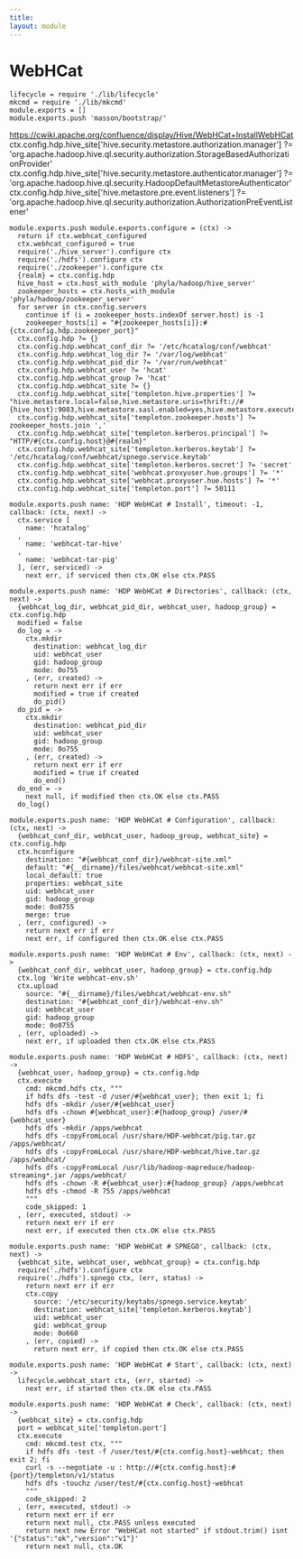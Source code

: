 ```yaml
---
title: 
layout: module
---
```


# WebHCat

    lifecycle = require './lib/lifecycle'
    mkcmd = require './lib/mkcmd'
    module.exports = []
    module.exports.push 'masson/bootstrap/'

https://cwiki.apache.org/confluence/display/Hive/WebHCat+InstallWebHCat
ctx.config.hdp.hive_site['hive.security.metastore.authorization.manager'] ?= 'org.apache.hadoop.hive.ql.security.authorization.StorageBasedAuthorizationProvider'
ctx.config.hdp.hive_site['hive.security.metastore.authenticator.manager'] ?= 'org.apache.hadoop.hive.ql.security.HadoopDefaultMetastoreAuthenticator'
ctx.config.hdp.hive_site['hive.metastore.pre.event.listeners'] ?= 'org.apache.hadoop.hive.ql.security.authorization.AuthorizationPreEventListener'

    module.exports.push module.exports.configure = (ctx) ->
      return if ctx.webhcat_configured
      ctx.webhcat_configured = true
      require('./hive_server').configure ctx
      require('./hdfs').configure ctx
      require('./zookeeper').configure ctx
      {realm} = ctx.config.hdp
      hive_host = ctx.host_with_module 'phyla/hadoop/hive_server'
      zookeeper_hosts = ctx.hosts_with_module 'phyla/hadoop/zookeeper_server'
      for server in ctx.config.servers
        continue if (i = zookeeper_hosts.indexOf server.host) is -1
        zookeeper_hosts[i] = "#{zookeeper_hosts[i]}:#{ctx.config.hdp.zookeeper_port}"
      ctx.config.hdp ?= {}
      ctx.config.hdp.webhcat_conf_dir ?= '/etc/hcatalog/conf/webhcat'
      ctx.config.hdp.webhcat_log_dir ?= '/var/log/webhcat'
      ctx.config.hdp.webhcat_pid_dir ?= '/var/run/webhcat'
      ctx.config.hdp.webhcat_user ?= 'hcat'
      ctx.config.hdp.webhcat_group ?= 'hcat'
      ctx.config.hdp.webhcat_site ?= {}
      ctx.config.hdp.webhcat_site['templeton.hive.properties'] ?= "hive.metastore.local=false,hive.metastore.uris=thrift://#{hive_host}:9083,hive.metastore.sasl.enabled=yes,hive.metastore.execute.setugi=true,hive.metastore.warehouse.dir=/apps/hive/warehouse"
      ctx.config.hdp.webhcat_site['templeton.zookeeper.hosts'] ?= zookeeper_hosts.join ','
      ctx.config.hdp.webhcat_site['templeton.kerberos.principal'] ?= "HTTP/#{ctx.config.host}@#{realm}"
      ctx.config.hdp.webhcat_site['templeton.kerberos.keytab'] ?= '/etc/hcatalog/conf/webhcat/spnego.service.keytab'
      ctx.config.hdp.webhcat_site['templeton.kerberos.secret'] ?= 'secret'
      ctx.config.hdp.webhcat_site['webhcat.proxyuser.hue.groups'] ?= '*'
      ctx.config.hdp.webhcat_site['webhcat.proxyuser.hue.hosts'] ?= '*'
      ctx.config.hdp.webhcat_site['templeton.port'] ?= 50111

    module.exports.push name: 'HDP WebHCat # Install', timeout: -1, callback: (ctx, next) ->
      ctx.service [
        name: 'hcatalog'
      ,
        name: 'webhcat-tar-hive'
      ,
        name: 'webhcat-tar-pig'
      ], (err, serviced) ->
        next err, if serviced then ctx.OK else ctx.PASS

    module.exports.push name: 'HDP WebHCat # Directories', callback: (ctx, next) ->
      {webhcat_log_dir, webhcat_pid_dir, webhcat_user, hadoop_group} = ctx.config.hdp
      modified = false
      do_log = ->
        ctx.mkdir
          destination: webhcat_log_dir
          uid: webhcat_user
          gid: hadoop_group
          mode: 0o755
        , (err, created) ->
          return next err if err
          modified = true if created
          do_pid()
      do_pid = ->
        ctx.mkdir
          destination: webhcat_pid_dir
          uid: webhcat_user
          gid: hadoop_group
          mode: 0o755
        , (err, created) ->
          return next err if err
          modified = true if created
          do_end()
      do_end = ->
        next null, if modified then ctx.OK else ctx.PASS
      do_log()

    module.exports.push name: 'HDP WebHCat # Configuration', callback: (ctx, next) ->
      {webhcat_conf_dir, webhcat_user, hadoop_group, webhcat_site} = ctx.config.hdp
      ctx.hconfigure
        destination: "#{webhcat_conf_dir}/webhcat-site.xml"
        default: "#{__dirname}/files/webhcat/webhcat-site.xml"
        local_default: true
        properties: webhcat_site
        uid: webhcat_user
        gid: hadoop_group
        mode: 0o0755
        merge: true
      , (err, configured) ->
        return next err if err
        next err, if configured then ctx.OK else ctx.PASS

    module.exports.push name: 'HDP WebHCat # Env', callback: (ctx, next) ->
      {webhcat_conf_dir, webhcat_user, hadoop_group} = ctx.config.hdp
      ctx.log 'Write webhcat-env.sh'
      ctx.upload
        source: "#{__dirname}/files/webhcat/webhcat-env.sh"
        destination: "#{webhcat_conf_dir}/webhcat-env.sh"
        uid: webhcat_user
        gid: hadoop_group
        mode: 0o0755
      , (err, uploaded) ->
        next err, if uploaded then ctx.OK else ctx.PASS

    module.exports.push name: 'HDP WebHCat # HDFS', callback: (ctx, next) ->
      {webhcat_user, hadoop_group} = ctx.config.hdp
      ctx.execute
        cmd: mkcmd.hdfs ctx, """
        if hdfs dfs -test -d /user/#{webhcat_user}; then exit 1; fi
        hdfs dfs -mkdir /user/#{webhcat_user}
        hdfs dfs -chown #{webhcat_user}:#{hadoop_group} /user/#{webhcat_user}
        hdfs dfs -mkdir /apps/webhcat
        hdfs dfs -copyFromLocal /usr/share/HDP-webhcat/pig.tar.gz /apps/webhcat/
        hdfs dfs -copyFromLocal /usr/share/HDP-webhcat/hive.tar.gz /apps/webhcat/
        hdfs dfs -copyFromLocal /usr/lib/hadoop-mapreduce/hadoop-streaming*.jar /apps/webhcat/
        hdfs dfs -chown -R #{webhcat_user}:#{hadoop_group} /apps/webhcat
        hdfs dfs -chmod -R 755 /apps/webhcat
        """
        code_skipped: 1
      , (err, executed, stdout) ->
        return next err if err
        next err, if executed then ctx.OK else ctx.PASS

    module.exports.push name: 'HDP WebHCat # SPNEGO', callback: (ctx, next) ->
      {webhcat_site, webhcat_user, webhcat_group} = ctx.config.hdp
      require('./hdfs').configure ctx
      require('./hdfs').spnego ctx, (err, status) ->
        return next err if err
        ctx.copy
          source: '/etc/security/keytabs/spnego.service.keytab'
          destination: webhcat_site['templeton.kerberos.keytab']
          uid: webhcat_user
          gid: webhcat_group
          mode: 0o660
        , (err, copied) ->
          return next err, if copied then ctx.OK else ctx.PASS

    module.exports.push name: 'HDP WebHCat # Start', callback: (ctx, next) ->
      lifecycle.webhcat_start ctx, (err, started) ->
        next err, if started then ctx.OK else ctx.PASS

    module.exports.push name: 'HDP WebHCat # Check', callback: (ctx, next) ->
      {webhcat_site} = ctx.config.hdp
      port = webhcat_site['templeton.port']
      ctx.execute
        cmd: mkcmd.test ctx, """
        if hdfs dfs -test -f /user/test/#{ctx.config.host}-webhcat; then exit 2; fi
        curl -s --negotiate -u : http://#{ctx.config.host}:#{port}/templeton/v1/status
        hdfs dfs -touchz /user/test/#{ctx.config.host}-webhcat
        """
        code_skipped: 2
      , (err, executed, stdout) ->
        return next err if err
        return next null, ctx.PASS unless executed
        return next new Error "WebHCat not started" if stdout.trim() isnt '{"status":"ok","version":"v1"}'
        return next null, ctx.OK







